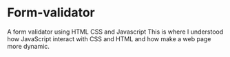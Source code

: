 # Form-validator
A form validator using HTML CSS and Javascript 
This is where I understood how JavaScript interact with CSS and HTML and how make a web page more dynamic.
